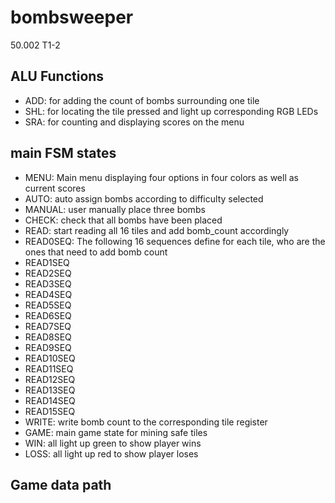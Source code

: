 # bombsweeper
50.002 T1-2

## ALU Functions
* ADD: for adding the count of bombs surrounding one tile
* SHL: for locating the tile pressed and light up corresponding RGB LEDs
* SRA: for counting and displaying scores on the menu

## main FSM states
* MENU: Main menu displaying four options in four colors as well as current scores
* AUTO: auto assign bombs according to difficulty selected
* MANUAL: user manually place three bombs
* CHECK: check that all bombs have been placed
* READ: start reading all 16 tiles and add bomb_count accordingly
* READ0SEQ: The following 16 sequences define for each tile, who are the ones that need to add bomb count
* READ1SEQ
* READ2SEQ
* READ3SEQ
* READ4SEQ
* READ5SEQ
* READ6SEQ
* READ7SEQ
* READ8SEQ
* READ9SEQ
* READ10SEQ
* READ11SEQ
* READ12SEQ
* READ13SEQ
* READ14SEQ
* READ15SEQ
* WRITE: write bomb count to the corresponding tile register
* GAME: main game state for mining safe tiles
* WIN: all light up green to show player wins
* LOSS: all light up red to show player loses

## Game data path
